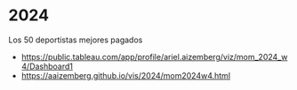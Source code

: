 # 2024

Los 50 deportistas mejores pagados
* https://public.tableau.com/app/profile/ariel.aizemberg/viz/mom_2024_w4/Dashboard1
* https://aaizemberg.github.io/vis/2024/mom2024w4.html
